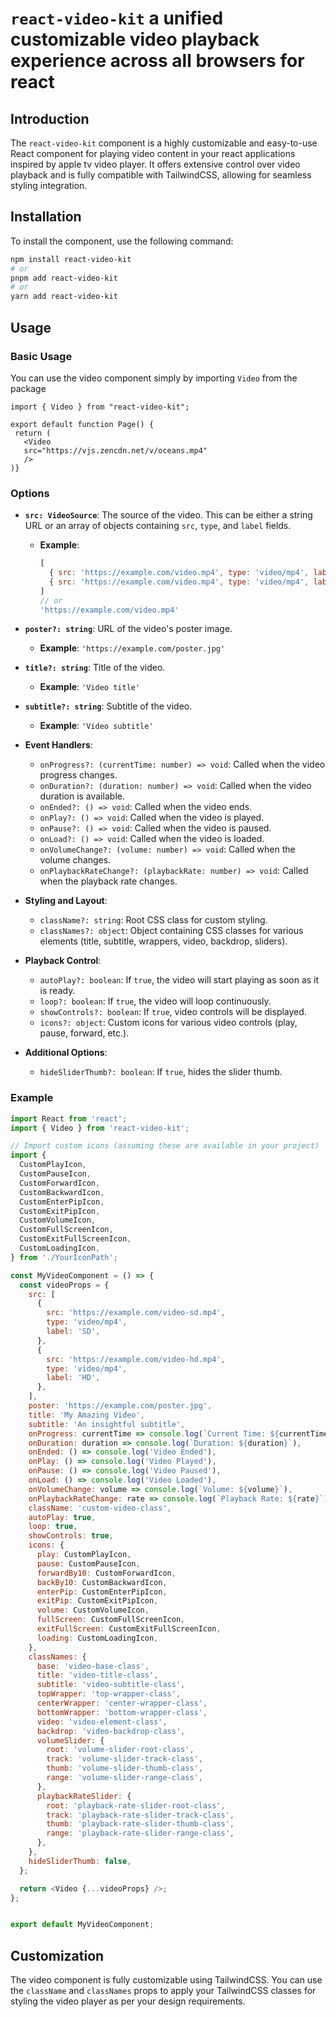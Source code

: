 # `react-video-kit` a unified customizable video playback experience across all browsers for react

## Introduction

The `react-video-kit` component is a highly customizable and easy-to-use React component for playing video content in your react applications inspired by apple tv video player. It offers extensive control over video playback and is fully compatible with TailwindCSS, allowing for seamless styling integration.

## Installation

To install the component, use the following command:

```bash
npm install react-video-kit
# or
pnpm add react-video-kit
# or
yarn add react-video-kit
```

## Usage

### Basic Usage

You can use the video component simply by importing `Video` from the package

 ```tsx
 import { Video } from "react-video-kit";

 export default function Page() {
  return (
    <Video
    src="https://vjs.zencdn.net/v/oceans.mp4"
    />
 )}
``````

### Options

- **`src: VideoSource`**: The source of the video. This can be either a string URL or an array of objects containing `src`, `type`, and `label` fields.
  - **Example**: 
    ```javascript
    [
      { src: 'https://example.com/video.mp4', type: 'video/mp4', label: 'SD' },
      { src: 'https://example.com/video.mp4', type: 'video/mp4', label: 'HD' }
    ]
    // or
    'https://example.com/video.mp4'
    ```

- **`poster?: string`**: URL of the video's poster image.
  - **Example**: `'https://example.com/poster.jpg'`

- **`title?: string`**: Title of the video.
  - **Example**: `'Video title'`

- **`subtitle?: string`**: Subtitle of the video.
  - **Example**: `'Video subtitle'`

- **Event Handlers**:
  - `onProgress?: (currentTime: number) => void`: Called when the video progress changes.
  - `onDuration?: (duration: number) => void`: Called when the video duration is available.
  - `onEnded?: () => void`: Called when the video ends.
  - `onPlay?: () => void`: Called when the video is played.
  - `onPause?: () => void`: Called when the video is paused.
  - `onLoad?: () => void`: Called when the video is loaded.
  - `onVolumeChange?: (volume: number) => void`: Called when the volume changes.
  - `onPlaybackRateChange?: (playbackRate: number) => void`: Called when the playback rate changes.

- **Styling and Layout**:
  - `className?: string`: Root CSS class for custom styling.
  - `classNames?: object`: Object containing CSS classes for various elements (title, subtitle, wrappers, video, backdrop, sliders).

- **Playback Control**:
  - `autoPlay?: boolean`: If `true`, the video will start playing as soon as it is ready.
  - `loop?: boolean`: If `true`, the video will loop continuously.
  - `showControls?: boolean`: If `true`, video controls will be displayed.
  - `icons?: object`: Custom icons for various video controls (play, pause, forward, etc.).

- **Additional Options**:
  - `hideSliderThumb?: boolean`: If `true`, hides the slider thumb.

### Example

```javascript
import React from 'react';
import { Video } from 'react-video-kit';

// Import custom icons (assuming these are available in your project)
import {
  CustomPlayIcon,
  CustomPauseIcon,
  CustomForwardIcon,
  CustomBackwardIcon,
  CustomEnterPipIcon,
  CustomExitPipIcon,
  CustomVolumeIcon,
  CustomFullScreenIcon,
  CustomExitFullScreenIcon,
  CustomLoadingIcon,
} from './YourIconPath';

const MyVideoComponent = () => {
  const videoProps = {
    src: [
      {
        src: 'https://example.com/video-sd.mp4',
        type: 'video/mp4',
        label: 'SD',
      },
      {
        src: 'https://example.com/video-hd.mp4',
        type: 'video/mp4',
        label: 'HD',
      },
    ],
    poster: 'https://example.com/poster.jpg',
    title: 'My Amazing Video',
    subtitle: 'An insightful subtitle',
    onProgress: currentTime => console.log(`Current Time: ${currentTime}`),
    onDuration: duration => console.log(`Duration: ${duration}`),
    onEnded: () => console.log('Video Ended'),
    onPlay: () => console.log('Video Played'),
    onPause: () => console.log('Video Paused'),
    onLoad: () => console.log('Video Loaded'),
    onVolumeChange: volume => console.log(`Volume: ${volume}`),
    onPlaybackRateChange: rate => console.log(`Playback Rate: ${rate}`),
    className: 'custom-video-class',
    autoPlay: true,
    loop: true,
    showControls: true,
    icons: {
      play: CustomPlayIcon,
      pause: CustomPauseIcon,
      forwardBy10: CustomForwardIcon,
      backBy10: CustomBackwardIcon,
      enterPip: CustomEnterPipIcon,
      exitPip: CustomExitPipIcon,
      volume: CustomVolumeIcon,
      fullScreen: CustomFullScreenIcon,
      exitFullScreen: CustomExitFullScreenIcon,
      loading: CustomLoadingIcon,
    },
    classNames: {
      base: 'video-base-class',
      title: 'video-title-class',
      subtitle: 'video-subtitle-class',
      topWrapper: 'top-wrapper-class',
      centerWrapper: 'center-wrapper-class',
      bottomWrapper: 'bottom-wrapper-class',
      video: 'video-element-class',
      backdrop: 'video-backdrop-class',
      volumeSlider: {
        root: 'volume-slider-root-class',
        track: 'volume-slider-track-class',
        thumb: 'volume-slider-thumb-class',
        range: 'volume-slider-range-class',
      },
      playbackRateSlider: {
        root: 'playback-rate-slider-root-class',
        track: 'playback-rate-slider-track-class',
        thumb: 'playback-rate-slider-thumb-class',
        range: 'playback-rate-slider-range-class',
      },
    },
    hideSliderThumb: false,
  };

  return <Video {...videoProps} />;
};


export default MyVideoComponent;
```

## Customization

The video component is fully customizable using TailwindCSS. You can use the `className` and `classNames` props to apply your TailwindCSS classes for styling the video player as per your design requirements.
